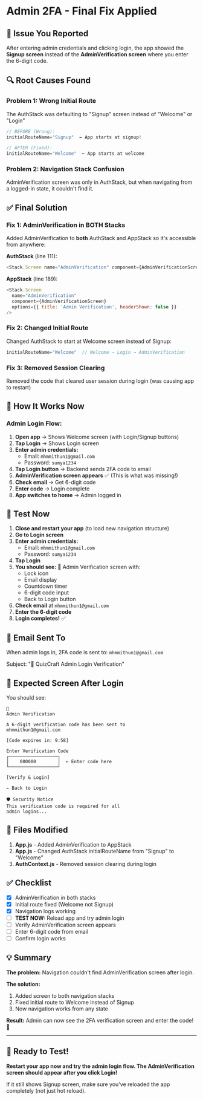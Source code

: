 # Admin 2FA - Final Fix Applied

## 🐛 Issue You Reported
After entering admin credentials and clicking login, the app showed the **Signup screen** instead of the **AdminVerification screen** where you enter the 6-digit code.

## 🔍 Root Causes Found

### Problem 1: Wrong Initial Route
The AuthStack was defaulting to "Signup" screen instead of "Welcome" or "Login"
```javascript
// BEFORE (Wrong):
initialRouteName="Signup"  ← App starts at signup!

// AFTER (Fixed):
initialRouteName="Welcome"  ← App starts at welcome
```

### Problem 2: Navigation Stack Confusion
AdminVerification screen was only in AuthStack, but when navigating from a logged-in state, it couldn't find it.

## ✅ Final Solution

### Fix 1: AdminVerification in BOTH Stacks
Added AdminVerification to **both** AuthStack and AppStack so it's accessible from anywhere:

**AuthStack** (line 111):
```javascript
<Stack.Screen name="AdminVerification" component={AdminVerificationScreen} />
```

**AppStack** (line 189):
```javascript
<Stack.Screen 
  name="AdminVerification" 
  component={AdminVerificationScreen}
  options={{ title: 'Admin Verification', headerShown: false }}
/>
```

### Fix 2: Changed Initial Route
Changed AuthStack to start at Welcome screen instead of Signup:
```javascript
initialRouteName="Welcome"  // Welcome → Login → AdminVerification
```

### Fix 3: Removed Session Clearing
Removed the code that cleared user session during login (was causing app to restart)

## 🎯 How It Works Now

### Admin Login Flow:
1. **Open app** → Shows Welcome screen (with Login/Signup buttons)
2. **Tap Login** → Shows Login screen
3. **Enter admin credentials:**
   - Email: `mhmmithun1@gmail.com`
   - Password: `sumya1234`
4. **Tap Login button** → Backend sends 2FA code to email
5. **AdminVerification screen appears** ✅ (This is what was missing!)
6. **Check email** → Get 6-digit code
7. **Enter code** → Login complete
8. **App switches to home** → Admin logged in

## 🧪 Test Now

1. **Close and restart your app** (to load new navigation structure)
2. **Go to Login screen**
3. **Enter admin credentials:**
   - Email: `mhmmithun1@gmail.com`
   - Password: `sumya1234`
4. **Tap Login**
5. **You should see:** 🔐 Admin Verification screen with:
   - Lock icon
   - Email display
   - Countdown timer
   - 6-digit code input
   - Back to Login button
6. **Check email** at `mhmmithun1@gmail.com`
7. **Enter the 6-digit code**
8. **Login completes!** ✅

## 📧 Email Sent To
When admin logs in, 2FA code is sent to: `mhmmithun1@gmail.com`

Subject: "🔐 QuizCraft Admin Login Verification"

## 📱 Expected Screen After Login

You should see:
```
🔐
Admin Verification

A 6-digit verification code has been sent to
mhmmithun1@gmail.com

[Code expires in: 9:58]

Enter Verification Code
┌──────────────────┐
│    000000        │  ← Enter code here
└──────────────────┘

[Verify & Login]

← Back to Login

🛡️ Security Notice
This verification code is required for all 
admin logins...
```

## 🔧 Files Modified

1. **App.js** - Added AdminVerification to AppStack
2. **App.js** - Changed AuthStack initialRouteName from "Signup" to "Welcome"  
3. **AuthContext.js** - Removed session clearing during login

## ✅ Checklist

- [x] AdminVerification in both stacks
- [x] Initial route fixed (Welcome not Signup)
- [x] Navigation logs working
- [ ] **TEST NOW:** Reload app and try admin login
- [ ] Verify AdminVerification screen appears
- [ ] Enter 6-digit code from email
- [ ] Confirm login works

## 💡 Summary

**The problem:** Navigation couldn't find AdminVerification screen after login.

**The solution:** 
1. Added screen to both navigation stacks
2. Fixed initial route to Welcome instead of Signup
3. Now navigation works from any state

**Result:** Admin can now see the 2FA verification screen and enter the code! 🎉

---

## 🚀 Ready to Test!

**Restart your app now and try the admin login flow. The AdminVerification screen should appear after you click Login!**

If it still shows Signup screen, make sure you've reloaded the app completely (not just hot reload).
